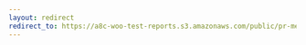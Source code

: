 ```yaml
---
layout: redirect
redirect_to: https://a8c-woo-test-reports.s3.amazonaws.com/public/pr-merge/40084/e2e/index.html
---
```

